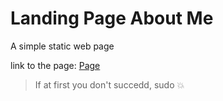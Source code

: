 # Landing Page About Me

A simple static web page

link to the page: [Page](https://www.http://ivancarcamo.me/)

> If at first you don't succedd, sudo :boom:
